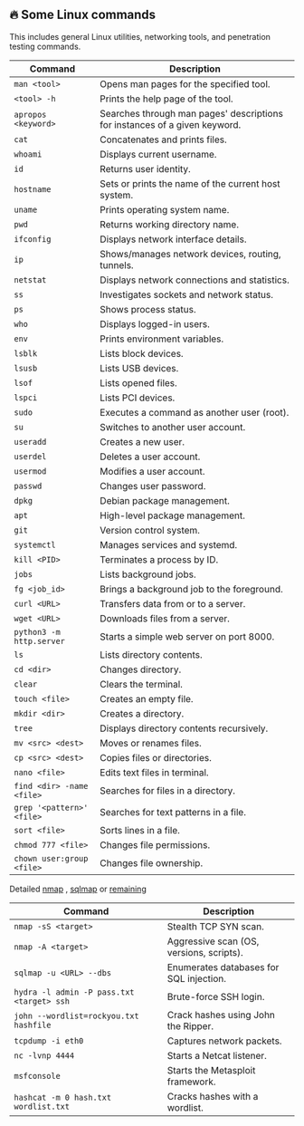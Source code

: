 ## 🔥 Some Linux commands

This includes general Linux utilities, networking tools, and penetration testing commands.


| Command                     | Description |
|-----------------------------|-------------|
| `man <tool>`                | Opens man pages for the specified tool. |
| `<tool> -h`                 | Prints the help page of the tool. |
| `apropos <keyword>`         | Searches through man pages' descriptions for instances of a given keyword. |
| `cat`                       | Concatenates and prints files. |
| `whoami`                    | Displays current username. |
| `id`                        | Returns user identity. |
| `hostname`                  | Sets or prints the name of the current host system. |
| `uname`                     | Prints operating system name. |
| `pwd`                       | Returns working directory name. |
| `ifconfig`                  | Displays network interface details. |
| `ip`                        | Shows/manages network devices, routing, tunnels. |
| `netstat`                   | Displays network connections and statistics. |
| `ss`                        | Investigates sockets and network status. |
| `ps`                        | Shows process status. |
| `who`                       | Displays logged-in users. |
| `env`                       | Prints environment variables. |
| `lsblk`                     | Lists block devices. |
| `lsusb`                     | Lists USB devices. |
| `lsof`                      | Lists opened files. |
| `lspci`                     | Lists PCI devices. |
| `sudo`                      | Executes a command as another user (root). |
| `su`                        | Switches to another user account. |
| `useradd`                   | Creates a new user. |
| `userdel`                   | Deletes a user account. |
| `usermod`                   | Modifies a user account. |
| `passwd`                    | Changes user password. |
| `dpkg`                      | Debian package management. |
| `apt`                       | High-level package management. |
| `git`                       | Version control system. |
| `systemctl`                 | Manages services and systemd. |
| `kill <PID>`                | Terminates a process by ID. |
| `jobs`                      | Lists background jobs. |
| `fg <job_id>`               | Brings a background job to the foreground. |
| `curl <URL>`                | Transfers data from or to a server. |
| `wget <URL>`                | Downloads files from a server. |
| `python3 -m http.server`    | Starts a simple web server on port 8000. |
| `ls`                        | Lists directory contents. |
| `cd <dir>`                  | Changes directory. |
| `clear`                     | Clears the terminal. |
| `touch <file>`              | Creates an empty file. |
| `mkdir <dir>`               | Creates a directory. |
| `tree`                      | Displays directory contents recursively. |
| `mv <src> <dest>`           | Moves or renames files. |
| `cp <src> <dest>`           | Copies files or directories. |
| `nano <file>`               | Edits text files in terminal. |
| `find <dir> -name <file>`   | Searches for files in a directory. |
| `grep '<pattern>' <file>`   | Searches for text patterns in a file. |
| `sort <file>`               | Sorts lines in a file. |
| `chmod 777 <file>`          | Changes file permissions. |
| `chown user:group <file>`   | Changes file ownership. |

Detailed [nmap](nmap_cheatsheet.md)
, [sqlmap](sqlmap_cheatsheet.md)
or [remaining](notes.md)

| Command                     | Description |
|-----------------------------|-------------|
| `nmap -sS <target>`         | Stealth TCP SYN scan. | // ./nmap_cheatsheet.md
| `nmap -A <target>`          | Aggressive scan (OS, versions, scripts). |
| `sqlmap -u <URL> --dbs`     | Enumerates databases for SQL injection. |
| `hydra -l admin -P pass.txt <target> ssh` | Brute-force SSH login. |
| `john --wordlist=rockyou.txt hashfile` | Crack hashes using John the Ripper. |
| `tcpdump -i eth0`           | Captures network packets. |
| `nc -lvnp 4444`             | Starts a Netcat listener. |
| `msfconsole`                | Starts the Metasploit framework. |
| `hashcat -m 0 hash.txt wordlist.txt` | Cracks hashes with a wordlist. |
